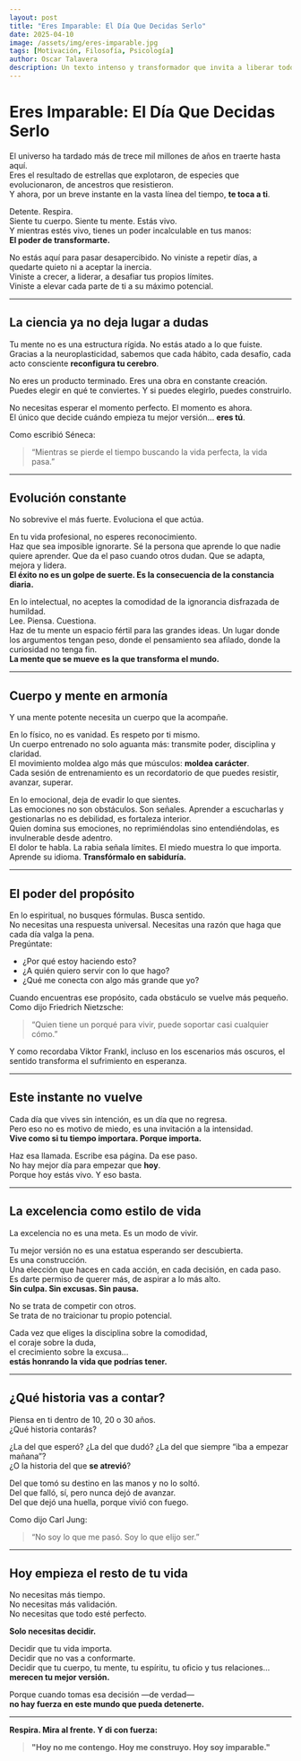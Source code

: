 ```yaml
---
layout: post
title: "Eres Imparable: El Día Que Decidas Serlo"
date: 2025-04-10
image: /assets/img/eres-imparable.jpg
tags: [Motivación, Filosofía, Psicología]
author: Oscar Talavera
description: Un texto intenso y transformador que invita a liberar todo tu potencial físico, mental, emocional y espiritual. Una llamada a la acción que no deja indiferente a nadie.
---
```


# Eres Imparable: El Día Que Decidas Serlo

El universo ha tardado más de trece mil millones de años en traerte hasta aquí.  
Eres el resultado de estrellas que explotaron, de especies que evolucionaron, de ancestros que resistieron.  
Y ahora, por un breve instante en la vasta línea del tiempo, **te toca a ti**.

Detente. Respira.  
Siente tu cuerpo. Siente tu mente. Estás vivo.  
Y mientras estés vivo, tienes un poder incalculable en tus manos:  
**El poder de transformarte.**

No estás aquí para pasar desapercibido. No viniste a repetir días, a quedarte quieto ni a aceptar la inercia.  
Viniste a crecer, a liderar, a desafiar tus propios límites.  
Viniste a elevar cada parte de ti a su máximo potencial.

---

## La ciencia ya no deja lugar a dudas

Tu mente no es una estructura rígida. No estás atado a lo que fuiste.  
Gracias a la neuroplasticidad, sabemos que cada hábito, cada desafío, cada acto consciente **reconfigura tu cerebro**.

No eres un producto terminado. Eres una obra en constante creación.  
Puedes elegir en qué te conviertes. Y si puedes elegirlo, puedes construirlo.

No necesitas esperar el momento perfecto. El momento es ahora.  
El único que decide cuándo empieza tu mejor versión… **eres tú**.

Como escribió Séneca:  
> “Mientras se pierde el tiempo buscando la vida perfecta, la vida pasa.”

---

## Evolución constante

No sobrevive el más fuerte. Evoluciona el que actúa.

En tu vida profesional, no esperes reconocimiento.  
Haz que sea imposible ignorarte. Sé la persona que aprende lo que nadie quiere aprender. Que da el paso cuando otros dudan. Que se adapta, mejora y lidera.  
**El éxito no es un golpe de suerte. Es la consecuencia de la constancia diaria.**

En lo intelectual, no aceptes la comodidad de la ignorancia disfrazada de humildad.  
Lee. Piensa. Cuestiona.  
Haz de tu mente un espacio fértil para las grandes ideas. Un lugar donde los argumentos tengan peso, donde el pensamiento sea afilado, donde la curiosidad no tenga fin.  
**La mente que se mueve es la que transforma el mundo.**

---

## Cuerpo y mente en armonía

Y una mente potente necesita un cuerpo que la acompañe.

En lo físico, no es vanidad. Es respeto por ti mismo.  
Un cuerpo entrenado no solo aguanta más: transmite poder, disciplina y claridad.  
El movimiento moldea algo más que músculos: **moldea carácter**.  
Cada sesión de entrenamiento es un recordatorio de que puedes resistir, avanzar, superar.

En lo emocional, deja de evadir lo que sientes.  
Las emociones no son obstáculos. Son señales. Aprender a escucharlas y gestionarlas no es debilidad, es fortaleza interior.  
Quien domina sus emociones, no reprimiéndolas sino entendiéndolas, es invulnerable desde adentro.  
El dolor te habla. La rabia señala límites. El miedo muestra lo que importa.  
Aprende su idioma. **Transfórmalo en sabiduría.**

---

## El poder del propósito

En lo espiritual, no busques fórmulas. Busca sentido.  
No necesitas una respuesta universal. Necesitas una razón que haga que cada día valga la pena.  
Pregúntate:  
* ¿Por qué estoy haciendo esto?  
* ¿A quién quiero servir con lo que hago?  
* ¿Qué me conecta con algo más grande que yo?

Cuando encuentras ese propósito, cada obstáculo se vuelve más pequeño.  
Como dijo Friedrich Nietzsche:  
> “Quien tiene un porqué para vivir, puede soportar casi cualquier cómo.”

Y como recordaba Viktor Frankl, incluso en los escenarios más oscuros, el sentido transforma el sufrimiento en esperanza.

---

## Este instante no vuelve

Cada día que vives sin intención, es un día que no regresa.  
Pero eso no es motivo de miedo, es una invitación a la intensidad.  
**Vive como si tu tiempo importara. Porque importa.**

Haz esa llamada. Escribe esa página. Da ese paso.  
No hay mejor día para empezar que **hoy**.  
Porque hoy estás vivo. Y eso basta.

---

## La excelencia como estilo de vida

La excelencia no es una meta. Es un modo de vivir.

Tu mejor versión no es una estatua esperando ser descubierta.  
Es una construcción.  
Una elección que haces en cada acción, en cada decisión, en cada paso.  
Es darte permiso de querer más, de aspirar a lo más alto.  
**Sin culpa. Sin excusas. Sin pausa.**

No se trata de competir con otros.  
Se trata de no traicionar tu propio potencial.

Cada vez que eliges la disciplina sobre la comodidad,  
el coraje sobre la duda,  
el crecimiento sobre la excusa...  
**estás honrando la vida que podrías tener.**

---

## ¿Qué historia vas a contar?

Piensa en ti dentro de 10, 20 o 30 años.  
¿Qué historia contarás?

¿La del que esperó? ¿La del que dudó? ¿La del que siempre “iba a empezar mañana”?  
¿O la historia del que **se atrevió**?

Del que tomó su destino en las manos y no lo soltó.  
Del que falló, sí, pero nunca dejó de avanzar.  
Del que dejó una huella, porque vivió con fuego.

Como dijo Carl Jung:  
> “No soy lo que me pasó. Soy lo que elijo ser.”

---

## Hoy empieza el resto de tu vida

No necesitas más tiempo.  
No necesitas más validación.  
No necesitas que todo esté perfecto.

**Solo necesitas decidir.**

Decidir que tu vida importa.  
Decidir que no vas a conformarte.  
Decidir que tu cuerpo, tu mente, tu espíritu, tu oficio y tus relaciones…  
**merecen tu mejor versión.**

Porque cuando tomas esa decisión —de verdad—  
**no hay fuerza en este mundo que pueda detenerte.**

---

**Respira. Mira al frente. Y di con fuerza:**

> **"Hoy no me contengo. Hoy me construyo. Hoy soy imparable."**
